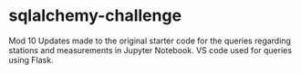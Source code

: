 # sqlalchemy-challenge
Mod 10
Updates made to the original starter code for the queries regarding stations and measurements in Jupyter Notebook.
VS code used for queries using Flask.